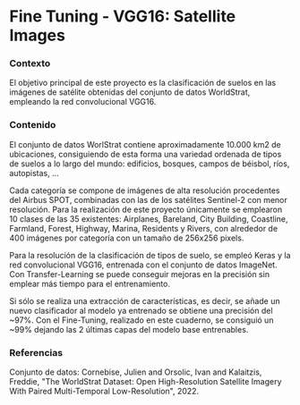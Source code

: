 # Fine Tuning - VGG16: Satellite Images

### Contexto

El objetivo principal de este proyecto es la clasificación de suelos en las imágenes de satélite obtenidas del conjunto de datos WorldStrat, empleando la red convolucional VGG16.

### Contenido

El conjunto de datos WorlStrat contiene aproximadamente 10.000 km2 de ubicaciones, consiguiendo de esta forma una variedad ordenada de tipos de suelos a lo largo del mundo: edificios, bosques, campos de béisbol, ríos, autopistas, ...

Cada categoría se compone de imágenes de alta resolución procedentes del Airbus SPOT, combinadas con las de los satélites Sentinel-2 con menor resolución. 
Para la realización de este proyecto únicamente se emplearon 10 clases de las 35 existentes: Airplanes, Bareland, City Building, Coastline, Farmland, Forest, Highway, Marina, Residents y Rivers, con alrededor de 400 imágenes por categoría con un tamaño de 256x256 pixels.

Para la resolución de la clasificación de tipos de suelo, se empleó Keras y la red convolucional VGG16, entrenada con el conjunto de datos ImageNet. Con Transfer-Learning se puede conseguir mejoras en la precisión sin emplear más tiempo para el entrenamiento.

Si sólo se realiza una extracción de características, es decir, se añade un nuevo clasificador al modelo ya entrenado se obtiene una precisión del ~97%. Con el Fine-Tuning, realizado en este cuaderno, se consiguió un ~99% dejando las 2 últimas capas del modelo base entrenables. 

### Referencias

Conjunto de datos: Cornebise, Julien and Orsolic, Ivan and Kalaitzis, Freddie, "The WorldStrat Dataset: Open High-Resolution Satellite Imagery With Paired Multi-Temporal Low-Resolution", 2022.
